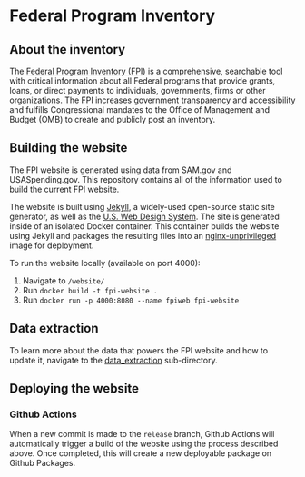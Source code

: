 # Federal Program Inventory

## About the inventory
The [Federal Program Inventory (FPI)](https://fpi.omb.gov/) is a comprehensive, searchable tool with critical information about all Federal programs that provide grants, loans, or direct payments to individuals, governments, firms or other organizations. The FPI increases government transparency and accessibility and fulfills Congressional mandates to the Office of Management and Budget (OMB) to create and publicly post an inventory.

## Building the website
The FPI website is generated using data from SAM.gov and USASpending.gov. This repository contains all of the information used to build the current FPI website.

The website is built using [Jekyll](https://github.com/jekyll/jekyll), a widely-used open-source static site generator, as well as the [U.S. Web Design System](https://github.com/uswds/uswds). The site is generated inside of an isolated Docker container. This container builds the website using Jekyll and packages the resulting files into an [nginx-unprivileged](https://github.com/nginxinc/docker-nginx-unprivileged) image for deployment.

To run the website locally (available on port 4000):

1. Navigate to `/website/`
2. Run `docker build -t fpi-website .`
3. Run `docker run -p 4000:8080 --name fpiweb fpi-website`

## Data extraction
To learn more about the data that powers the FPI website and how to update it, navigate to the [data_extraction](data_extract/README.md) sub-directory.

## Deploying the website

### Github Actions
When a new commit is made to the `release` branch, Github Actions will automatically trigger a build of the website using the process described above. Once completed, this will create a new deployable package on Github Packages.